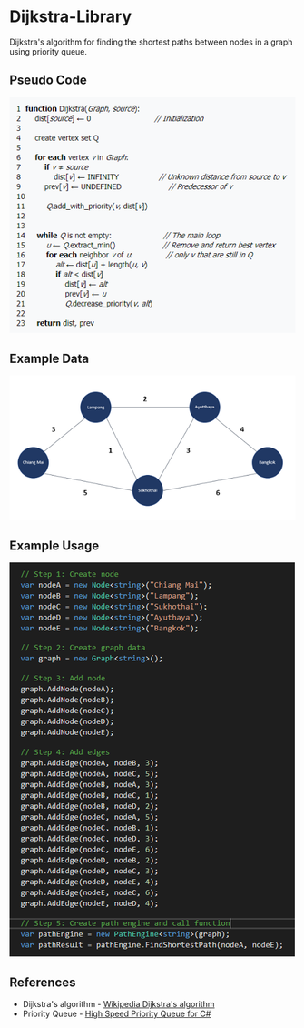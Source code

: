 # Dijkstra-Library
Dijkstra's algorithm for finding the shortest paths between nodes in a graph using priority queue.

## Pseudo Code
![](res/Dijkstra-PseudoCode.PNG)

## Example Data
![](res/Dijkstra-GraphData.PNG)

## Example Usage
![](res/Dijkstra-LibraryUsage.PNG)

## References
* Dijkstra's algorithm - [Wikipedia Dijkstra's algorithm](https://en.wikipedia.org/wiki/Dijkstra%27s_algorithm)
* Priority Queue - [High Speed Priority Queue for C#](https://github.com/BlueRaja/High-Speed-Priority-Queue-for-C-Sharp)
